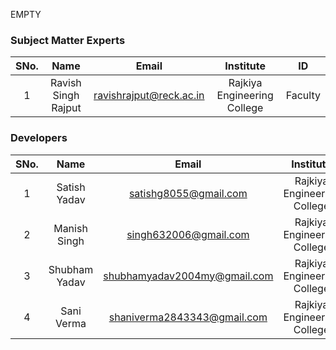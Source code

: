 EMPTY
<!-- Remove all lines above this line before making changes to the file -->
### Subject Matter Experts
| SNo. | Name | Email | Institute | ID |
| :---: | :---: | :---: | :---: | :---: |
| 1 |Ravish Singh Rajput  | ravishrajput@reck.ac.in | Rajkiya Engineering College  | Faculty |

### Developers
| SNo. | Name | Email | Institute | ID |
| :---: | :---: | :---: | :---: | :---: |
| 1 | Satish Yadav | satishg8055@gmail.com| Rajkiya Engineering College | Student |
|2 | Manish Singh | singh632006@gmail.com|  Rajkiya Engineering College | Student |
|3 |Shubham Yadav |shubhamyadav2004my@gmail.com| Rajkiya Engineering College | Student |
|4| Sani Verma |shaniverma2843343@gmail.com| Rajkiya Engineering College | Student |
